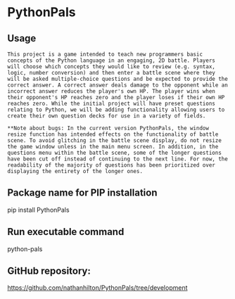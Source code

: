 # PythonPals

## Usage
`This project is a game intended to teach new programmers basic concepts of the Python language in an
engaging, 2D battle. Players will choose which concepts they would like to review (e.g. syntax, logic,
number conversion) and then enter a battle scene where they will be asked multiple-choice questions and
be expected to provide the correct answer. A correct answer deals damage to the opponent while an
incorrect answer reduces the player's own HP. The player wins when their opponent's HP reaches zero and
the player loses if their own HP reaches zero. While the initial project will have preset questions
relating to Python, we will be adding functionality allowing users to create their own question decks
for use in a variety of fields.`

`**Note about bugs: In the current version PythonPals, the window resize function has intended effects on the functionality of battle scene. To avoid glitching in the battle scene display, do not resize the game window unless in the main menu screen. In addition, in the questions menu within the battle scene, some of the longer questions have been cut off instead of continuing to the next line. For now, the readability of the majority of questions has been prioritized over displaying the entirety of the longer ones.`

## Package name for PIP installation
pip install PythonPals

## Run executable command 
python-pals

## GitHub repository:
https://github.com/nathanhilton/PythonPals/tree/development
